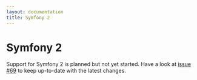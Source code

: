 ```yaml
---
layout: documentation
title: Symfony 2
---
```


# Symfony 2

Support for Symfony 2 is planned but not yet started. Have a look at
[issue #69](https://github.com/phpab/phpab/issues/69) to keep up-to-date with the
latest changes.
